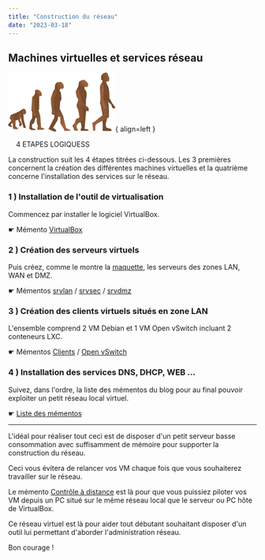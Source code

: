 ```yaml
---
title: "Construction du réseau"
date: "2023-03-18"
---
```


## Machines virtuelles et services réseau

![Image - Evolution de l'homme](../wp-content/uploads/2023/03/evolution.png){ align=left }

&nbsp;
&nbsp;
4 ETAPES LOGIQUESS
&nbsp;
&nbsp;

La construction suit les 4 étapes titrées ci-dessous. Les 3 premières concernent la création des différentes machines virtuelles et la quatrième concerne l'installation des services sur le réseau.

### 1 ) Installation de l'outil de virtualisation

Commencez par installer le logiciel VirtualBox.

&#9755; Mémento [VirtualBox](../articles/virtualbox-installation/)

### 2 ) Création des serveurs virtuels

Puis créez, comme le montre la [maquette](https://familleleloup.no-ip.org/wp-content/uploads/2018/05/maquette-base-ipfire.png), les serveurs des zones LAN, WAN et DMZ.

&#9755; Mémentos [srvlan](https://familleleloup.no-ip.org/category/serveur-srvlan/) / [srvsec](https://familleleloup.no-ip.org/category/serveur-srvsec/) / [srvdmz](https://familleleloup.no-ip.org/category/serveur-srvdmz/)

### 3 ) Création des clients virtuels situés en zone LAN

L'ensemble comprend 2 VM Debian et 1 VM Open vSwitch incluant 2 conteneurs LXC.

&#9755; Mémentos [Clients](https://familleleloup.no-ip.org/category/clients-debian/) / [Open vSwitch](https://familleleloup.no-ip.org/category/openvswitch-lxc/)

### 4 ) Installation des services DNS, DHCP, WEB ...

Suivez, dans l'ordre, la liste des mémentos du blog pour au final pouvoir exploiter un petit réseau local virtuel.

&#9755; [Liste des mémentos](https://familleleloup.no-ip.org/liste-des-mementos/)

* * *

L'idéal pour réaliser tout ceci est de disposer d'un petit serveur basse consommation avec suffisamment de mémoire pour supporter la construction du réseau.

Ceci vous évitera de relancer vos VM chaque fois que vous souhaiterez travailler sur le réseau.

Le mémento [Contrôle à distance](https://familleleloup.no-ip.org/category/acces-distants/) est là pour que vous puissiez piloter vos VM depuis un PC situé sur le même réseau local que le serveur ou PC hôte de VirtualBox.

Ce réseau virtuel est là pour aider tout débutant souhaitant disposer d'un outil lui permettant d'aborder l'administration réseau.

Bon courage !
